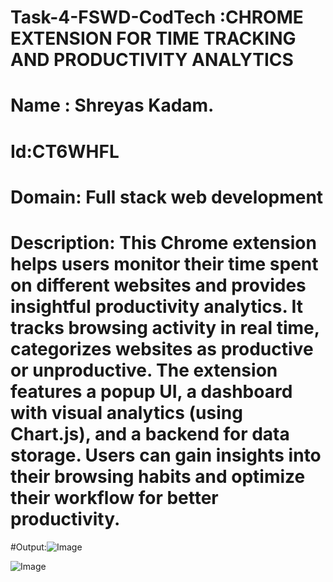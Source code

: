 # Task-4-FSWD-CodTech :CHROME EXTENSION FOR TIME TRACKING AND PRODUCTIVITY ANALYTICS
# Name : Shreyas Kadam.
# Id:CT6WHFL
# Domain: Full stack web development 

# Description: This Chrome extension helps users monitor their time spent on different websites and provides insightful productivity analytics. It tracks browsing activity in real time, categorizes websites as productive or unproductive. The extension features a popup UI, a dashboard with visual analytics (using Chart.js), and a backend for data storage. Users can gain insights into their browsing habits and optimize their workflow for better productivity.

#Output:![Image](https://github.com/user-attachments/assets/0d88332a-408a-467c-a78f-aafb483932e7)

![Image](https://github.com/user-attachments/assets/0b0c082a-37e2-4dc9-a01a-ad7b11072102)
